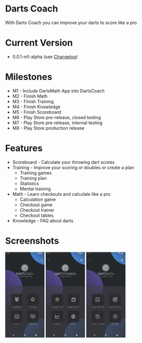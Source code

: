 # Darts Coach
With Darts Coach you can improve your darts to score like a pro

# Current Version
* 0.0.1-m1-alpha (see [Changelog](CHANGELOG.md))

# Milestones
* M1 - Include DartsMath App into DartsCoach
* M2 - Finish Math 
* M3 - Finish Training
* M4 - Finish Knowledge
* M5 - Finish Scoreboard
* M6 - Play Store pre-release, closed testing
* M7 - Play Store pre-release, internal testing
* M8 - Play Store production release

# Features
* Scoreboard - Calculate your throwing dart scores
* Training - Improve your scoring or doubles or create a plan
  * Training games
  * Training plan
  * Statistics
  * Mental training
* Math - Learn checkouts and calculate like a pro
  * Calculation game
  * Checkout game
  * Checkout trainer
  * Checkout tables
* Knowledge - FAQ about darts

# Screenshots
<p>
<span>
<img src="screenshots/ScreenshotMain.png" style="width: 25%">
<img src="screenshots/ScreenshotTraining.png" style="width: 25%">
<img src="screenshots/ScreenshotMath.png" style="width: 25%">
</span>
</p>


